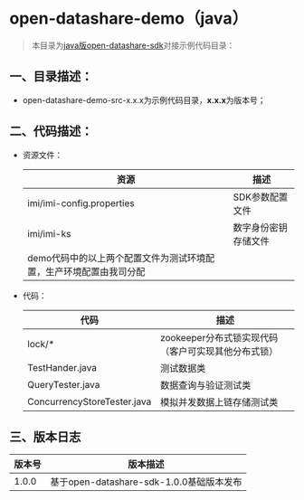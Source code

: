 # open-datashare-demo（java）

> 本目录为[java版open-datashare-sdk](https://github.com/imiapp/data-share/tree/master/sdk)对接示例代码目录：

## 一、目录描述：

- open-datashare-demo-src-x.x.x为示例代码目录，**x.x.x**为版本号；

## 二、代码描述：

- 资源文件：

  | 资源   | 描述                                     |
  | ----- | ---------------------------------------- |
  | imi/imi-config.properties | SDK参数配置文件 |
  | imi/imi-ks | 数字身份密钥存储文件 |
  | demo代码中的以上两个配置文件为测试环境配置，生产环境配置由我司分配 |

- 代码：

  | 代码   | 描述                                     |
  | ----- | ---------------------------------------- |
  | lock/* | zookeeper分布式锁实现代码（客户可实现其他分布式锁） |
  | TestHander.java | 测试数据类 |
  | QueryTester.java | 数据查询与验证测试类 |
  | ConcurrencyStoreTester.java | 模拟并发数据上链存储测试类 |

## 三、版本日志

  | 版本号   | 版本描述                                     |
  | ----- | ---------------------------------------- |
  | 1.0.0 | 基于open-datashare-sdk-1.0.0基础版本发布 |
